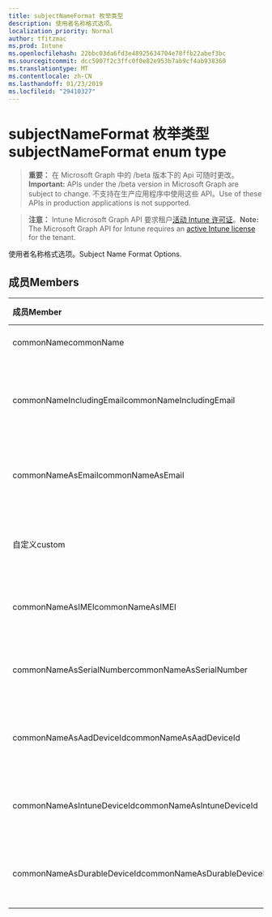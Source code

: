 ```yaml
---
title: subjectNameFormat 枚举类型
description: 使用者名称格式选项。
localization_priority: Normal
author: tfitzmac
ms.prod: Intune
ms.openlocfilehash: 22bbc03da6fd3e48925634704e78ffb22abef3bc
ms.sourcegitcommit: dcc5907f2c3ffc0f0e82e953b7ab9cf4ab938360
ms.translationtype: MT
ms.contentlocale: zh-CN
ms.lasthandoff: 01/23/2019
ms.locfileid: "29410327"
---
```

# <a name="subjectnameformat-enum-type"></a><span data-ttu-id="84968-103">subjectNameFormat 枚举类型</span><span class="sxs-lookup"><span data-stu-id="84968-103">subjectNameFormat enum type</span></span>

> <span data-ttu-id="84968-104">**重要：** 在 Microsoft Graph 中的 /beta 版本下的 Api 可随时更改。</span><span class="sxs-lookup"><span data-stu-id="84968-104">**Important:** APIs under the /beta version in Microsoft Graph are subject to change.</span></span> <span data-ttu-id="84968-105">不支持在生产应用程序中使用这些 API。</span><span class="sxs-lookup"><span data-stu-id="84968-105">Use of these APIs in production applications is not supported.</span></span>

> <span data-ttu-id="84968-106">**注意：** Intune Microsoft Graph API 要求租户[活动 Intune 许可证](https://go.microsoft.com/fwlink/?linkid=839381)。</span><span class="sxs-lookup"><span data-stu-id="84968-106">**Note:** The Microsoft Graph API for Intune requires an [active Intune license](https://go.microsoft.com/fwlink/?linkid=839381) for the tenant.</span></span>

<span data-ttu-id="84968-107">使用者名称格式选项。</span><span class="sxs-lookup"><span data-stu-id="84968-107">Subject Name Format Options.</span></span>

## <a name="members"></a><span data-ttu-id="84968-108">成员</span><span class="sxs-lookup"><span data-stu-id="84968-108">Members</span></span>
|<span data-ttu-id="84968-109">成员</span><span class="sxs-lookup"><span data-stu-id="84968-109">Member</span></span>|<span data-ttu-id="84968-110">值</span><span class="sxs-lookup"><span data-stu-id="84968-110">Value</span></span>|<span data-ttu-id="84968-111">说明</span><span class="sxs-lookup"><span data-stu-id="84968-111">Description</span></span>|
|:---|:---|:---|
|<span data-ttu-id="84968-112">commonName</span><span class="sxs-lookup"><span data-stu-id="84968-112">commonName</span></span>|<span data-ttu-id="84968-113">0</span><span class="sxs-lookup"><span data-stu-id="84968-113">0</span></span>|<span data-ttu-id="84968-114">公用名。</span><span class="sxs-lookup"><span data-stu-id="84968-114">Common name.</span></span>|
|<span data-ttu-id="84968-115">commonNameIncludingEmail</span><span class="sxs-lookup"><span data-stu-id="84968-115">commonNameIncludingEmail</span></span>|<span data-ttu-id="84968-116">1</span><span class="sxs-lookup"><span data-stu-id="84968-116">1</span></span>|<span data-ttu-id="84968-117">包括电子邮件的公用名。</span><span class="sxs-lookup"><span data-stu-id="84968-117">Common Name Including Email.</span></span>|
|<span data-ttu-id="84968-118">commonNameAsEmail</span><span class="sxs-lookup"><span data-stu-id="84968-118">commonNameAsEmail</span></span>|<span data-ttu-id="84968-119">2</span><span class="sxs-lookup"><span data-stu-id="84968-119">2</span></span>|<span data-ttu-id="84968-120">作为电子邮件的公用名。</span><span class="sxs-lookup"><span data-stu-id="84968-120">Common Name As Email.</span></span>|
|<span data-ttu-id="84968-121">自定义</span><span class="sxs-lookup"><span data-stu-id="84968-121">custom</span></span>|<span data-ttu-id="84968-122">3</span><span class="sxs-lookup"><span data-stu-id="84968-122">3</span></span>|<span data-ttu-id="84968-123">自定义主题名称格式。</span><span class="sxs-lookup"><span data-stu-id="84968-123">Custom subject name format.</span></span>|
|<span data-ttu-id="84968-124">commonNameAsIMEI</span><span class="sxs-lookup"><span data-stu-id="84968-124">commonNameAsIMEI</span></span>|<span data-ttu-id="84968-125">5</span><span class="sxs-lookup"><span data-stu-id="84968-125">5</span></span>|<span data-ttu-id="84968-126">作为 IMEI 的公用名。</span><span class="sxs-lookup"><span data-stu-id="84968-126">Common Name As IMEI.</span></span>|
|<span data-ttu-id="84968-127">commonNameAsSerialNumber</span><span class="sxs-lookup"><span data-stu-id="84968-127">commonNameAsSerialNumber</span></span>|<span data-ttu-id="84968-128">6</span><span class="sxs-lookup"><span data-stu-id="84968-128">6</span></span>|<span data-ttu-id="84968-129">序列号作为的公用名。</span><span class="sxs-lookup"><span data-stu-id="84968-129">Common Name As Serial Number.</span></span>|
|<span data-ttu-id="84968-130">commonNameAsAadDeviceId</span><span class="sxs-lookup"><span data-stu-id="84968-130">commonNameAsAadDeviceId</span></span>|<span data-ttu-id="84968-131">7</span><span class="sxs-lookup"><span data-stu-id="84968-131">7</span></span>|<span data-ttu-id="84968-132">序列号作为的公用名。</span><span class="sxs-lookup"><span data-stu-id="84968-132">Common Name As Serial Number.</span></span>|
|<span data-ttu-id="84968-133">commonNameAsIntuneDeviceId</span><span class="sxs-lookup"><span data-stu-id="84968-133">commonNameAsIntuneDeviceId</span></span>|<span data-ttu-id="84968-134">8</span><span class="sxs-lookup"><span data-stu-id="84968-134">8</span></span>|<span data-ttu-id="84968-135">序列号作为的公用名。</span><span class="sxs-lookup"><span data-stu-id="84968-135">Common Name As Serial Number.</span></span>|
|<span data-ttu-id="84968-136">commonNameAsDurableDeviceId</span><span class="sxs-lookup"><span data-stu-id="84968-136">commonNameAsDurableDeviceId</span></span>|<span data-ttu-id="84968-137">9</span><span class="sxs-lookup"><span data-stu-id="84968-137">9</span></span>|<span data-ttu-id="84968-138">序列号作为的公用名。</span><span class="sxs-lookup"><span data-stu-id="84968-138">Common Name As Serial Number.</span></span>|




